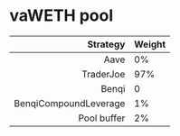 # vaWETH pool
|Strategy | Weight |
|-------: | --------|
|Aave | 0%     |
|TraderJoe | 97% |
|Benqi | 0 |
|BenqiCompoundLeverage | 1% |
|Pool buffer | 2%     |
